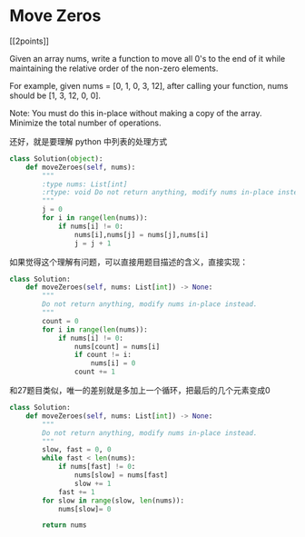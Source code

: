# Move Zeros

[[2points]]

Given an array nums, write a function to move all 0's to the end of it while maintaining the relative order of the non-zero elements.

For example, given nums = [0, 1, 0, 3, 12], after calling your function, nums should be [1, 3, 12, 0, 0].

Note:
You must do this in-place without making a copy of the array.
Minimize the total number of operations.

还好，就是要理解 python 中列表的处理方式

```python
class Solution(object):
    def moveZeroes(self, nums):
        """
        :type nums: List[int]
        :rtype: void Do not return anything, modify nums in-place instead.
        """
        j = 0
        for i in range(len(nums)):
            if nums[i] != 0:
                nums[i],nums[j] = nums[j],nums[i]
                j = j + 1
```

如果觉得这个理解有问题，可以直接用题目描述的含义，直接实现：

```python
class Solution:
    def moveZeroes(self, nums: List[int]) -> None:
        """
        Do not return anything, modify nums in-place instead.
        """
        count = 0
        for i in range(len(nums)):
            if nums[i] != 0:
                nums[count] = nums[i]
                if count != i:
                    nums[i] = 0
                count += 1
```

和27题目类似，唯一的差别就是多加上一个循环，把最后的几个元素变成0

```python
class Solution:
    def moveZeroes(self, nums: List[int]) -> None:
        """
        Do not return anything, modify nums in-place instead.
        """
        slow, fast = 0, 0
        while fast < len(nums):
            if nums[fast] != 0:
                nums[slow] = nums[fast]
                slow += 1
            fast += 1
        for slow in range(slow, len(nums)):
            nums[slow]= 0

        return nums
```
